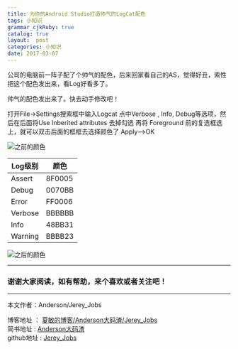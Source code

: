 ```yaml
---
title: 为你的Android Studio打造帅气的LogCat配色
tags: 小知识
grammar_cjkRuby: true
catalog: true
layout:  post
categories: 小知识
date: 2017-03-07
---
```



公司的电脑前一阵子配了个帅气的配色，后来回家看自己的AS，觉得好丑，索性把这个配色发出来，看Log好看多了。

帅气的配色发出来了。快去动手修改吧！

打开File->Settings搜索框中输入Logcat 点中Verbose , Info, Debug等选项，然后在后面将Use Inberited attributes 去掉勾选 再将 Foreground 前的复选框选上，就可以双击后面的框框去选择颜色了 Apply–>OK

![之前的颜色](http://upload-images.jianshu.io/upload_images/2305881-1e69c89adee5ebe8.png?imageMogr2/auto-orient/strip%7CimageView2/2/w/1240)

 Log级别 |  颜色
------ | ------
 Assert | 8F0005
 Debug | 0070BB
 Error | FF0006
 Verbose | BBBBBB
 Info | 48BB31
 Warning | BBBB23


![之后的颜色](http://upload-images.jianshu.io/upload_images/2305881-69357bb6fb086119.png?imageMogr2/auto-orient/strip%7CimageView2/2/w/1240)

 ----------

### 谢谢大家阅读，如有帮助，来个喜欢或者关注吧！

 ----------
 本文作者：Anderson/Jerey_Jobs 

 博客地址   ： [夏敏的博客/Anderson大码渣/Jerey_Jobs][1] <br>
 简书地址   :  [Anderson大码渣][2] <br>
 github地址 :  [Jerey_Jobs][4]
 


  [1]: http://jerey.cn/
  [2]: http://www.jianshu.com/users/016a5ba708a0/latest_articles
  [3]: http://blog.csdn.net/jerey_jobs
  [4]: https://github.com/Jerey-Jobs


